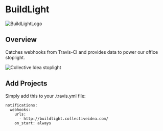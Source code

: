 # BuildLight

![BuildLightLogo](http://buildlight.collectiveidea.com/buildlight.png)

## Overview

Catches webhooks from Travis-CI and provides data to power our office stoplight.

![Collective Idea stoplight](http://buildlight.collectiveidea.com/collectiveidea.gif)

## Add Projects

Simply add this to your .travis.yml file:

```
notifications:
  webhooks:
    urls:
      - http://buildlight.collectiveidea.com/
    on_start: always
```